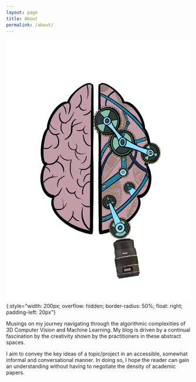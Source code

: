 ```yaml
---
layout: page
title: About
permalink: /about/
---
```


![logo](/assets/logo.png){:style="width: 200px; overflow: hidden; border-radius: 50%; float: right; padding-left: 20px"}

Musings on my journey navigating through the algorithmic complexities of 3D Computer Vision and Machine Learning. My blog is driven by a continual fascination by the creativity shown by the practitioners in these abstract spaces.

I aim to convey the key ideas of a topic/project in an accessible, somewhat informal and conversational manner. In doing so, I hope the reader can gain an understanding without having to negotiate the density of academic papers.


<!-- You can find the source code for Minima at GitHub:
[jekyll][jekyll-organization] /
[minima](https://github.com/jekyll/minima)

You can find the source code for Jekyll at GitHub:
[jekyll][jekyll-organization] /
[jekyll](https://github.com/jekyll/jekyll)


[jekyll-organization]: https://github.com/jekyll -->
